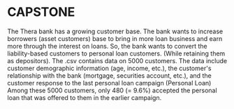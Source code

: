 # CAPSTONE
The Thera bank has a growing customer base. The bank wants to increase borrowers (asset customers) base to bring in more loan business and earn more through the interest on loans. So, the bank wants to convert the liability-based customers to personal loan customers. (While retaining them as depositors). The .csv contains data on 5000 customers. The data include customer demographic information (age, income, etc.), the customer's relationship with the bank (mortgage, securities account, etc.), and the customer response to the last personal loan campaign (Personal Loan) Among these 5000 customers, only 480 (= 9.6%) accepted the personal loan that was offered to them in the earlier campaign.
